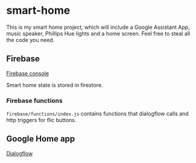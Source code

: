 # smart-home
This is my smart home project, which will include a Google Assistant App, music speaker, Phillips Hue lights and a home screen. Feel free to steal all the code you need.

## Firebase
[Firebase console](https://console.firebase.google.com/project/smarthome-7704d/overview)

Smart home state is stored in firestore.

### Firebase functions
`firebase/functions/index.js` contains functions that dialogflow calls and http triggers for flic buttons.

## Google Home app
[Dialogflow](https://console.dialogflow.com/api-client/#/agent/bf2359ce-aa17-46ce-b55e-d8d5777c5f0d/intents)